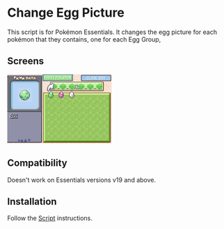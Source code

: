 # Change Egg Picture
This script is for Pokémon Essentials. It changes the egg picture for each pokémon that they contains, one for each Egg Group,

## Screens
![](Screens/screen.png)

## Compatibility
Doesn't work on Essentials versions v19 and above.

## Installation
Follow the [Script](/Script.rb) instructions.